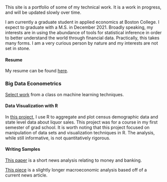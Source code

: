 
This site is a portfolio of some of my technical work. It is a work in progress, and will be updated slowly over time. 

I am currently a graduate student in applied economics at Boston College. I expect to graduate with a M.S. in December 2021. Broadly speaking, my interests are in using the abundance of tools for statistical inference in order to better understand the world through financial data. Practically, this takes many forms. I am a very curious person by nature and my interests are not set in stone. 

#### Resume

My resume can be found [here](https://github.com/kayadama/resume/raw/main/bcrist_resume.pdf).

### Big Data Econometrics

[Select work](https://github.com/kayadama/big-data-econometrics) from a class on machine learning techniques.  

#### Data Visualization with R

In [this project](https://kayadama.github.io/st-project/ "ST-project"), I use R to aggregate and plot census demographic data and state level data about liquor sales. This project was for a course in my first semester of grad school. It is worth noting that this project focused on manipulation of data sets and visualization techniques in R. The analysis, while still informative, is not quantitatively rigorous. 

#### Writing Samples

[This paper](https://github.com/kayadama/writing/raw/main/week6.news.analysis.pdf) is a short news analysis relating to money and banking. 

[This piece](https://github.com/kayadama/writing/raw/main/macro.analysis.pdf) is a slightly longer macroeconomic analysis based off of a current news article.
